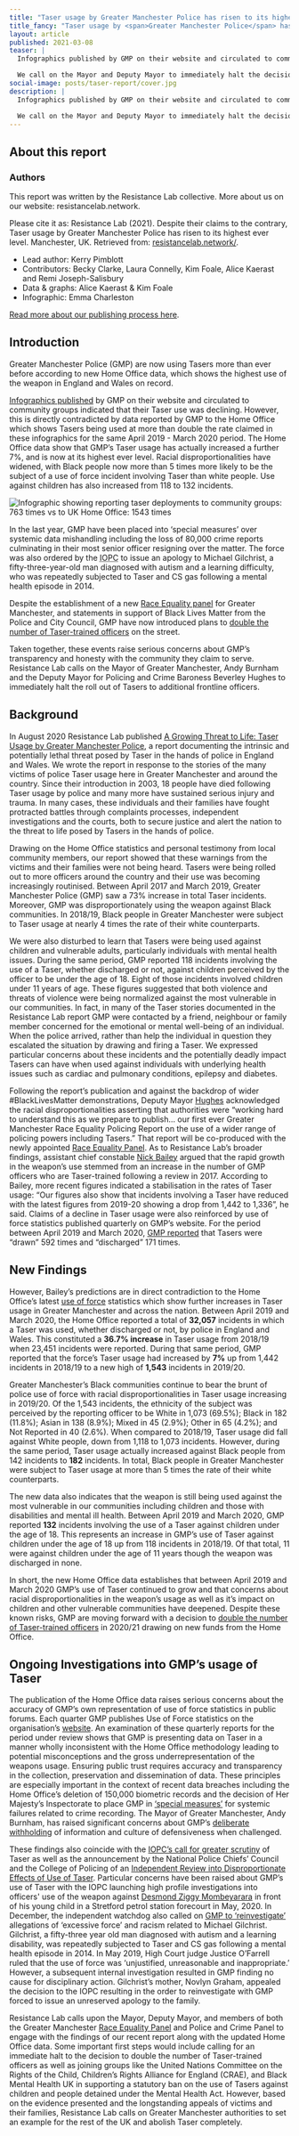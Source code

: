 ```yaml
---
title: "Taser usage by Greater Manchester Police has risen to its highest ever level"
title_fancy: "Taser usage by <span>Greater Manchester Police</span> has risen to its <span>highest ever level</span>"
layout: article
published: 2021-03-08
teaser: |
  Infographics published by GMP on their website and circulated to community groups indicated that their Taser use was declining. However, this is directly contradicted by data reported by GMP to the Home Office which shows Tasers being used at more than double the rate claimed in these infographics.

  We call on the Mayor and Deputy Mayor to immediately halt the decision to roll out Tasers to even more officers.
social-image: posts/taser-report/cover.jpg
description: |
  Infographics published by GMP on their website and circulated to community groups indicated that their Taser use was declining. However, this is directly contradicted by data reported by GMP to the Home Office which shows Tasers being used at more than double the rate claimed in these infographics.

  We call on the Mayor and Deputy Mayor to immediately halt the decision to roll out Tasers to even more officers.
---
```


## About this report

### Authors

This report was written by the Resistance Lab collective. More about us on our website: resistancelab.network.

Please cite it as: Resistance Lab (2021). Despite their claims to the contrary, Taser usage by Greater Manchester Police has risen to its highest ever level. Manchester, UK. Retrieved from: [resistancelab.network/](https://resistancelab.network/our-work/taser-report-update-19-20/index.html).

* Lead author: Kerry Pimblott
* Contributors: Becky Clarke, Laura Connelly, Kim Foale, Alice Kaerast and Remi Joseph-Salisbury
* Data & graphs: Alice Kaerast & Kim Foale
* Infographic: Emma Charleston

[Read more about our publishing process here](https://resistancelab.network/about-us/our-publishing-process).

## Introduction

Greater Manchester Police (GMP) are now using Tasers more than ever before according to new Home Office data, which shows the highest use of the weapon in England and Wales on record.

[Infographics published](https://web.archive.org/web/20201025135947/https://www.gmp.police.uk/police-forces/greater-manchester-police/areas/greater-manchester-force-content/sd/stats-and-data/use-of-force/) by GMP on their website and circulated to community groups indicated that their Taser use was declining. However, this is directly contradicted by data reported by GMP to the Home Office which shows Tasers being used at more than double the rate claimed in these infographics for the same April 2019 - March 2020 period. The Home Office data show that GMP’s Taser usage has actually increased a further 7%, and is now at its highest ever level. Racial disproportionalities have widened, with Black people now more than 5 times more likely to be the subject of a use of force incident involving Taser than white people. Use against children has also increased from 118 to 132 incidents.

![Infographic showing reporting taser deployments to community groups: 763 times vs to UK Home Office: 1543 times](/assets/images/our-work/taser-report-update-19-20/Taserdeployment-01.jpg)

In the last year, GMP have been placed into ‘special measures’ over systemic data mishandling including the loss of 80,000 crime reports culminating in their most senior officer resigning over the matter. The force was also ordered by the <abbr title="Independent Office for Police Conduct">IOPC</abbr> to issue an apology to Michael Gilchrist, a fifty-three-year-old man diagnosed with autism and a learning difficulty, who was repeatedly subjected to Taser and CS gas following a mental health episode in 2014.

Despite the establishment of a new [Race Equality panel](https://www.greatermanchester-ca.gov.uk/what-we-do/equalities/race-equality-panel/) for Greater Manchester, and statements in support of Black Lives Matter from the Police and City Council, GMP have now  introduced plans to [double the number of Taser-trained officers](https://www.telegraph.co.uk/news/2021/02/02/police-chief-pledges-arm-frontline-officers-tasers/) on the street.

Taken together, these events raise serious concerns about GMP’s transparency and honesty with the community they claim to serve. Resistance Lab calls on the Mayor of Greater Manchester, Andy Burnham and the Deputy Mayor for Policing and Crime Baroness Beverley Hughes to immediately halt the roll out of Tasers to additional frontline officers.

## Background

In August 2020 Resistance Lab published [A Growing Threat to Life: Taser Usage by Greater Manchester Police](https://resistancelab.network/our-work/taser-report/index.html), a report documenting the intrinsic and potentially lethal threat posed by Taser in the hands of police in England and Wales. We wrote the report in response to the stories of the many victims of police Taser usage here in Greater Manchester and around the country. Since their introduction in 2003, 18 people have died following Taser usage by police and many more have sustained serious injury and trauma. In many cases, these individuals and their families have fought protracted battles through complaints processes, independent investigations and the courts, both to secure justice and alert the nation to the threat to life posed by Tasers in the hands of police.

Drawing on the Home Office statistics and personal testimony from local community members, our report showed that these warnings from the victims and their families were not being heard. Tasers were being rolled out to more officers around the country and their use was becoming increasingly routinised. Between April 2017 and March 2019, Greater Manchester Police (GMP) saw a 73% increase in total Taser incidents. Moreover, GMP was disproportionately using the weapon against Black communities. In 2018/19, Black people in Greater Manchester were subject to Taser usage at nearly 4 times the rate of their white counterparts.

We were also disturbed to learn that Tasers were being used against children and vulnerable adults, particularly individuals with mental health issues. During the same period, GMP reported 118 incidents involving the use of a Taser, whether discharged or not, against children perceived by the officer to be under the age of 18. Eight of those incidents involved children under 11 years of age. These figures suggested that both violence and threats of violence were being normalized against the most vulnerable in our communities. In fact, in many of the Taser stories documented in the Resistance Lab report GMP were contacted by a friend, neighbour or family member concerned for the emotional or mental well-being of an individual. When the police arrived, rather than help the individual in question they escalated the situation by drawing and firing a Taser. We expressed particular concerns about these incidents and the potentially deadly impact Tasers can have when used against individuals with underlying health issues such as cardiac and pulmonary conditions, epilepsy and diabetes.

Following the report’s publication and against the backdrop of wider #BlackLivesMatter demonstrations, Deputy Mayor [Hughes](https://themeteor.org/2020/08/01/police-taser-use-increase-poses-growing-threat-to-life-report-warns/) acknowledged the racial disproportionalities asserting that authorities were “working hard to understand this as we prepare to publish… our first ever Greater Manchester Race Equality Policing Report on the use of a wider range of policing powers including Tasers.” That report will be co-produced with the newly appointed [Race Equality Panel](https://www.greatermanchester-ca.gov.uk/news/new-race-equality-panel-meets-for-the-first-time/). As to Resistance Lab’s broader findings, assistant chief constable [Nick Bailey](https://themeteor.org/2020/08/01/police-taser-use-increase-poses-growing-threat-to-life-report-warns/) argued that the rapid growth in the weapon’s use stemmed from an increase in the number of GMP officers who are Taser-trained following a review in 2017. According to Bailey, more recent figures indicated a stabilisation in the rates of Taser usage:  “Our figures also show that incidents involving a Taser have reduced with the latest figures from 2019-20 showing a drop from 1,442 to 1,336”, he said. Claims of a decline in Taser usage were also reinforced by use of force statistics published quarterly on GMP’s website. For the period between April 2019 and March 2020, [GMP reported](https://www.gmp.police.uk/police-forces/greater-manchester-police/areas/greater-manchester-force-content/sd/stats-and-data/use-of-force/) that Tasers were “drawn” 592 times and “discharged” 171 times.

## New Findings

However, Bailey’s predictions are in direct contradiction to the Home Office’s latest [use of force](https://www.gov.uk/government/statistics/police-use-of-force-statistics-england-and-wales-april-2019-to-march-2020) statistics which show further increases in Taser usage in Greater Manchester and across the nation. Between April 2019 and March 2020, the Home Office reported a total of **32,057** incidents in which a Taser was used, whether discharged or not, by police in England and Wales. This constituted a **36.7% increase** in Taser usage from 2018/19 when 23,451 incidents were reported. During that same period, GMP reported that the force’s Taser usage had increased by **7%** up from 1,442 incidents in 2018/19 to a new high of **1,543** incidents in 2019/20.

<div id="observablehq-taserUseCountChartembed-604744f9"></div>
<script type="module">
import {Runtime, Inspector} from "https://cdn.jsdelivr.net/npm/@observablehq/runtime@4/dist/runtime.js";
import define from "https://api.observablehq.com/d/d64d727e1d3de900.js?v=3";
new Runtime().module(define, name => {
  if (name === "taserUseCountChartembed") return new Inspector(document.querySelector("#observablehq-taserUseCountChartembed-604744f9"));
});
</script>

Greater Manchester’s Black communities continue to bear the brunt of police use of force with racial disproportionalities in Taser usage increasing in 2019/20. Of the 1,543 incidents, the ethnicity of the subject was perceived by the reporting officer to be White in 1,073 (69.5%); Black in 182 (11.8%); Asian in 138 (8.9%); Mixed in 45 (2.9%); Other in 65 (4.2%); and Not Reported in 40 (2.6%). When compared to 2018/19, Taser usage did fall against White people, down from 1,118 to 1,073 incidents. However, during the same period, Taser usage actually increased against Black people from 142 incidents to **182** incidents. In total, Black people in Greater Manchester were subject to Taser usage at more than 5 times the rate of their white counterparts.

<div id="observablehq-taserUseEthnicityChart-7db7ae67"></div>
<script type="module">
import {Runtime, Inspector} from "https://cdn.jsdelivr.net/npm/@observablehq/runtime@4/dist/runtime.js";
import define from "https://api.observablehq.com/d/d64d727e1d3de900.js?v=3";
new Runtime().module(define, name => {
  if (name === "taserUseEthnicityChart") return new Inspector(document.querySelector("#observablehq-taserUseEthnicityChart-7db7ae67"));
});
</script>

The new data also indicates that the weapon is still being used against the most vulnerable in our communities including children and those with disabilities and mental ill health. Between April 2019 and March 2020, GMP reported **132** incidents involving the use of a Taser against children under the age of 18. This represents an increase in GMP’s use of Taser against children under the age of 18 up from 118 incidents in 2018/19. Of that total, 11 were against children under the age of 11 years though the weapon was discharged in none.

<div id="observablehq-taserUseDisabilityChartembed-b19cf217"></div>
<div id="observablehq-taserUseAgeChartembed-b19cf217"></div>
<script type="module">
import {Runtime, Inspector} from "https://cdn.jsdelivr.net/npm/@observablehq/runtime@4/dist/runtime.js";
import define from "https://api.observablehq.com/d/d64d727e1d3de900.js?v=3";
new Runtime().module(define, name => {
  if (name === "taserUseDisabilityChartembed") return new Inspector(document.querySelector("#observablehq-taserUseDisabilityChartembed-b19cf217"));
  if (name === "taserUseAgeChartembed") return new Inspector(document.querySelector("#observablehq-taserUseAgeChartembed-b19cf217"));
});
</script>

In short, the new Home Office data establishes that between April 2019 and March 2020 GMP’s use of Taser continued to grow and that concerns about racial disproportionalities in the weapon’s usage as well as it’s impact on children and other vulnerable communities have deepened. Despite these known risks, GMP are moving forward with a decision to [double the number of Taser-trained officers](https://www.telegraph.co.uk/news/2021/02/02/police-chief-pledges-arm-frontline-officers-tasers/) in 2020/21 drawing on new funds from the Home Office.

## Ongoing Investigations into GMP’s usage of Taser

The publication of the Home Office data raises serious concerns about the accuracy of GMP’s own representation of use of force statistics in public forums. Each quarter GMP publishes Use of Force statistics on the organisation’s [website](https://www.gmp.police.uk/police-forces/greater-manchester-police/areas/greater-manchester-force-content/sd/stats-and-data/use-of-force/). An examination of these quarterly reports for the period under review shows that GMP is presenting data on Taser in a manner wholly inconsistent with the Home Office methodology leading to potential misconceptions and the gross underrepresentation of the weapons usage. Ensuring public trust requires accuracy and transparency in the collection, preservation and dissemination of data. These principles are especially important in the context of recent data breaches including the Home Office’s deletion of 150,000 biometric records and the decision of Her Majesty’s Inspectorate to place GMP in [‘special measures’](https://www.manchestereveningnews.co.uk/news/greater-manchester-news/breaking-greater-manchester-police-placed-19478035) for systemic failures related to crime recording. The Mayor of Greater Manchester, Andy Burnham, has raised significant concerns about GMP’s [deliberate withholding](https://www.manchestereveningnews.co.uk/news/greater-manchester-news/gmp-kept-information-from-burnham-19731974) of information and culture of defensiveness when challenged.

These findings also coincide with the [IOPC’s call for greater scrutiny](https://www.policeconduct.gov.uk/news/iopc-calls-greater-scrutiny-taser-use-following-increasing-concerns) of Taser as well as the announcement by the National Police Chiefs’ Council and the College of Policing of an [Independent Review into Disproportionate Effects of Use of Taser](https://news.npcc.police.uk/releases/disproportionality-in-police-use-of-taser-independent-panel-chair-announced). Particular concerns have been raised about GMP’s use of Taser with the IOPC launching high profile investigations into officers' use of the weapon against [Desmond Ziggy Mombeyarara](https://www.manchestereveningnews.co.uk/news/greater-manchester-news/police-watchdog-launches-investigation-after-18250259) in front of his young child in a Stretford petrol station forecourt in May, 2020. In December, the independent watchdog also called on [GMP to ‘reinvestigate’](http://voice-online.co.uk/news/uk-news/2020/12/21/iopc-orders-greater-manchester-police-to-re-investigate-themselves-over-allegations-of-race-and-excessive-force-against-62-year-old-black-autistic-man) allegations of ‘excessive force’ and racism related to Michael Gilchrist. Gilchrist, a fifty-three year old man diagnosed with autism and a learning disability, was repeatedly subjected to Taser and CS gas following a mental health episode in 2014. In May 2019, High Court judge Justice O’Farrell ruled that the use of force was ‘unjustified, unreasonable and inappropriate.’ However, a subsequent internal investigation resulted in GMP finding no cause for disciplinary action. Gilchrist’s mother, Novlyn Graham, appealed the decision to the IOPC resulting in the order to reinvestigate with GMP forced to issue an unreserved apology to the family.

Resistance Lab calls upon the Mayor, Deputy Mayor, and members of both the Greater Manchester [Race Equality Panel](https://www.greatermanchester-ca.gov.uk/news/new-race-equality-panel-meets-for-the-first-time/) and Police and Crime Panel to engage with the findings of our recent report along with the updated Home Office data. Some important first steps would include calling for an immediate halt to the decision to double the number of Taser-trained officers as well as  joining groups like the United Nations Committee on the Rights of the Child, Children’s Rights Alliance for England (CRAE), and Black Mental Health UK in supporting a statutory ban on the use of Tasers against children and people detained under the Mental Health Act. However, based on the evidence presented and the longstanding appeals of victims and their families, Resistance Lab calls on Greater Manchester authorities to set an example for the rest of the UK and abolish Taser completely.
